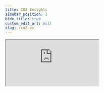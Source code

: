 ```yaml
---
title: CO2 Insights
sidebar_position: 1
hide_title: true
custom_edit_url: null
slug: /co2-es
---
```

<div className="proxy-page">
<!-- Original
<iframe className="doc-iframe" title="SignUpDocs" src="https://lively-flower-064383f03.4.azurestaticapps.net/user-manual/CO2/co2-tech-req"></iframe>
-->

<iframe className="doc-iframe" title="SignUpDocs" src="https://lively-flower-064383f03.4.azurestaticapps.net/es/user-manual/CO2/co2-tech-req"></iframe>


</div>
